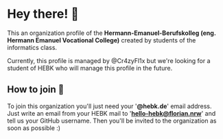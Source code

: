 # Hey there!  👋

This an organization profile of the **Hermann-Emanuel-Berufskolleg (eng. Hermann Emanuel Vocational College)** created by students of the informatics class.

Currently, this profile is managed by @Cr4zyFl1x but we're looking for a student of HEBK who will manage this profile in the future.

## How to join  🔑

To join this organization you'll just need your '**@hebk.de**' email address.
Just write an email from your HEBK mail to '**[hello-hebk@florian.nrw](mailto:hello-hebk@florian.nrw)**' and tell us your GitHub username.
Then you'll be invited to the organization as soon as possible :)
